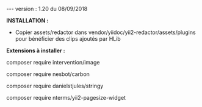 --- version : 1.20 du 08/09/2018

**INSTALLATION :**
- Copier assets/redactor dans vendor/yiidoc/yii2-redactor/assets/plugins pour bénéficier des clips ajoutés par HLib


**Extensions à installer :**

composer require intervention/image 

composer require nesbot/carbon

composer require danielstjules/stringy

composer require nterms/yii2-pagesize-widget